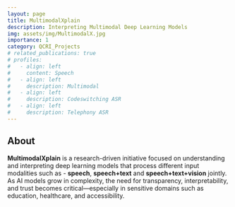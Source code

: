 ```yaml
---
layout: page
title: MultimodalXplain
description: Interpreting Multimodal Deep Learning Models
img: assets/img/MultimodalX.jpg
importance: 1
category: QCRI_Projects
# related_publications: true
# profiles:
#   - align: left
#     content: Speech 
#   - align: left
#     description: Multimodal  
#   - align: left    
#     description: Codeswitching ASR
#   - align: left
#     description: Telephony ASR    
---
```

<style>
.bubble {
    display: inline-block;
    padding: 5px 10px;
    margin: 5px;
    border-radius: 15px;
    background-color: #f0f0f0; /* Default background color */
    color: #333;
    font-size: 18px;
    font-weight: bold
}

.bubble.blue {
    background-color: #007bff;
    color: white;
}

.bubble.green {
    background-color: #28a745;
    color: white;
}

.bubble.red {
    background-color: #dc3545;
    color: white;
}

.bubble.gray {
    background-color: #999999;
    color: white;
}

.bubble.pink {
    background-color: #ffdddd;
    color: white;
}
/* .bubble.white { */
    /* background-color: #008080; */
    /* color: white; */
/* } */

</style>

## About

**MultimodalXplain** is a research-driven initiative focused on understanding and interpreting deep learning models that process different input modalities such as - **speech**, **speech+text** and **speech+text+vision** jointly. As AI models grow in complexity, the need for transparency, interpretability, and trust becomes critical—especially in sensitive domains such as education, healthcare, and accessibility.
